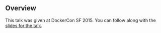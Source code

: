 <!--
{
"name" : "how-GE-brings-docker-into-the-enterprise",
"version" : "0.1",
"title" : "From Months to Minutes: How GE Brings Docker Into the Enterprise",
"description" : "Learn about the latest developments in the Docker world.",
"freshnessDate" : 2015-06-24,
"homepage" : "http://www.slideshare.net/Docker/dockercon-sf-2015-from-months-to-minutes?qid=bc8cd507-9df9-4cb1-bbeb-eb6646eccc34&v=default&b=&from_search=1",
"canonicalSource" : "http://www.slideshare.net/Docker/dockercon-sf-2015-from-months-to-minutes?qid=bc8cd507-9df9-4cb1-bbeb-eb6646eccc34&v=default&b=&from_search=1",
"license" : "All Rights Reserved"
}
-->

<!-- @section -->

## Overview

This talk was given at DockerCon SF 2015. You can follow along with the [slides for the talk](http://www.slideshare.net/Docker/dockercon-sf-2015-from-months-to-minutes?qid=bc8cd507-9df9-4cb1-bbeb-eb6646eccc34&v=default&b=&from_search=1).

<!-- @asset, "contentType": "outlearn/video", "provider": "youtube", "url": "https://www.youtube.com/embed/RaSzmFkf4fM" -->
